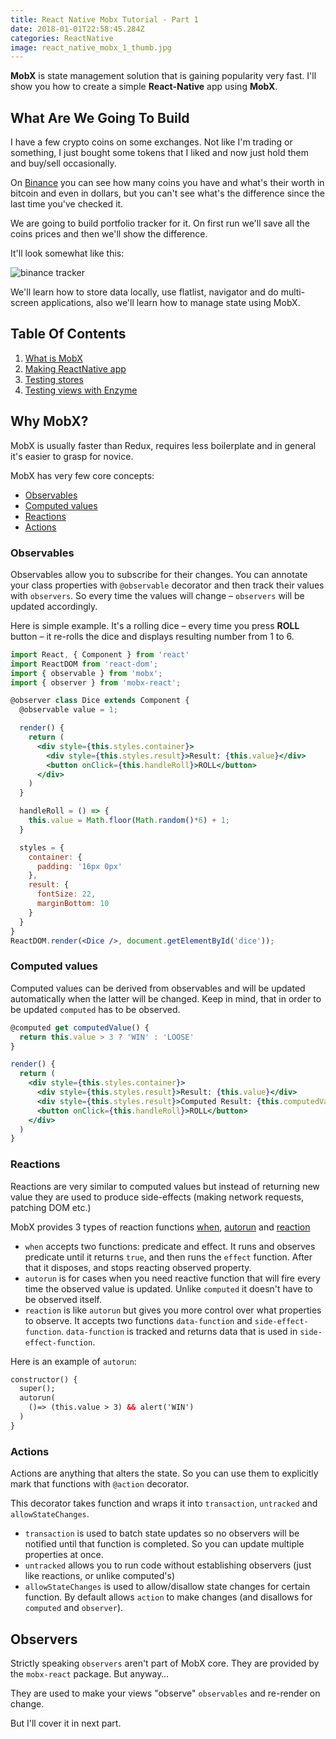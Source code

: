 ```yaml
---
title: React Native Mobx Tutorial - Part 1
date: 2018-01-01T22:58:45.284Z
categories: ReactNative
image: react_native_mobx_1_thumb.jpg
---
```


__MobX__ is state management solution that is gaining popularity very fast. I'll show you
how to create a simple __React-Native__ app using __MobX__.

## What Are We Going To Build

I have a few crypto coins on some exchanges. Not like I'm trading or something, I just bought some tokens that I liked and now just hold them and buy/sell occasionally.

On [Binance](https://www.binance.com/?ref=12930619) you can see how many coins you have and what's their worth in bitcoin and even in dollars, but you can't see what's the difference since the last time you've checked it.

We are going to build portfolio tracker for it. On first run we'll save all the coins prices and then we'll show the difference.

It'll look somewhat like this:

![binance tracker](/binance_tracker.png)

We'll learn how to store data locally, use flatlist, navigator and do multi-screen applications, also we'll learn how to manage state using MobX.

## Table Of Contents

1. [What is MobX](#)
2. [Making ReactNative app](/posts/react-native-mobx-tutorial-part-2)
2. [Testing stores](#)
2. [Testing views with Enzyme](#)

## Why MobX?

MobX is usually faster than Redux, requires less boilerplate and in general it's easier to grasp for novice.

MobX has very few core concepts:

* [Observables](#observables)
* [Computed values](#computed_values)
* [Reactions](#reactions)
* [Actions](#actions)

<a name='observables'></a>
### Observables

Observables allow you to subscribe for their changes. You can annotate your class properties with `@observable` decorator and then track their values with `observers`. So every time the values will change – `observers` will be updated accordingly.

Here is simple example. It's a rolling dice – every time you press __ROLL__ button – it re-rolls the dice and displays resulting number from 1 to 6.

```jsx
import React, { Component } from 'react'
import ReactDOM from 'react-dom';
import { observable } from 'mobx';
import { observer } from 'mobx-react';

@observer class Dice extends Component {
  @observable value = 1;

  render() {
    return (
      <div style={this.styles.container}>
        <div style={this.styles.result}>Result: {this.value}</div>
        <button onClick={this.handleRoll}>ROLL</button>
      </div>
    )
  }

  handleRoll = () => {
    this.value = Math.floor(Math.random()*6) + 1;
  }

  styles = {
    container: {
      padding: '16px 0px'
    },
    result: {
      fontSize: 22,
      marginBottom: 10
    }
  }
}
ReactDOM.render(<Dice />, document.getElementById('dice'));
```

<p>
  <div id="dice"></div>
  <script type="text/javascript" src="https://maksimivanov.com/javascripts/dice.js" charset="utf-8"></script>
</p>

<a name='computed_values'></a>
### Computed values

Computed values can be derived from observables and will be updated automatically when the latter will be changed. Keep in mind, that in order to be updated `computed` has to be observed.

```jsx
@computed get computedValue() {
  return this.value > 3 ? 'WIN' : 'LOOSE'
}

render() {
  return (
    <div style={this.styles.container}>
      <div style={this.styles.result}>Result: {this.value}</div>
      <div style={this.styles.result}>Computed Result: {this.computedValue}</div>
      <button onClick={this.handleRoll}>ROLL</button>
    </div>
  )
}
```

<p>
  <div id="computed_dice"></div>
  <script type="text/javascript" src="https://maksimivanov.com/javascripts/computed_dice.js" charset="utf-8"></script>
</p>

<a name='reactions'></a>
### Reactions

Reactions are very similar to computed values but instead of returning new value they are used to produce side-effects (making network requests, patching DOM etc.)

MobX provides 3 types of reaction functions [when](https://mobx.js.org/refguide/when.html), [autorun](https://mobx.js.org/refguide/autorun.html) and [reaction](https://mobx.js.org/refguide/reaction.html)

* `when` accepts two functions: predicate and effect. It runs and observes predicate until it returns `true`, and then runs the `effect` function. After that it disposes, and stops reacting observed property.
* `autorun` is for cases when you need reactive function that will fire every time the observed value is updated. Unlike `computed` it doesn't have to be observed itself.
* `reaction` is like `autorun` but gives you more control over what properties to observe. It accepts two functions `data-function` and `side-effect-function`. `data-function` is tracked and returns data that is used in `side-effect-function`.

Here is an example of `autorun`:

```html
constructor() {
  super();
  autorun(
    ()=> (this.value > 3) && alert('WIN')
  )
}
```

<p>
  <div id="reaction_dice"></div>
  <script type="text/javascript" src="https://maksimivanov.com/javascripts/reaction_dice.js" charset="utf-8"></script>
</p>

<a name='actions'></a>
### Actions

Actions are anything that alters the state. So you can use them to explicitly mark that functions with `@action` decorator.

This decorator takes function and wraps it into `transaction`, `untracked` and `allowStateChanges`.

* `transaction` is used to batch state updates so no observers will be notified until that function is completed. So you can update multiple properties at once.
* `untracked` allows you to run code without establishing observers (just like reactions, or unlike computed's)
* `allowStateChanges` is used to allow/disallow state changes for certain function. By default allows `action` to make changes (and disallows for `computed` and `observer`).

## Observers

Strictly speaking `observers` aren't part of MobX core. They are provided by the `mobx-react` package. But anyway…

They are used to make your views "observe" `observables` and re-render on change.

But I'll cover it in next part.

<sign-up-form></sign-up-form>
